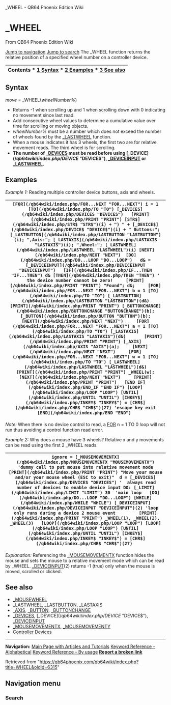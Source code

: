 


\_WHEEL - QB64 Phoenix Edition Wiki








# \_WHEEL



From QB64 Phoenix Edition Wiki



[Jump to navigation](#mw-head)
[Jump to search](#searchInput)
The \_WHEEL function returns the relative position of a specified wheel number on a controller device.


  






| Contents * [1 Syntax](#Syntax) * [2 Examples](#Examples) * [3 See also](#See_also) |
| --- |


## Syntax


*move* = \_WHEEL(*wheelNumber%*)
  




* Returns -1 when scrolling up and 1 when scrolling down with 0 indicating no movement since last read.
* Add consecutive wheel values to determine a cumulative value over time for scrolling or moving objects.
* *wheelNumber%* must be a number which does not exceed the number of wheels found by the [\_LASTWHEEL](/qb64wiki/index.php/LASTWHEEL "LASTWHEEL") function.
* When a mouse indicates it has 3 wheels, the first two are for relative movement reads. The third wheel is for scrolling.
* **The number of [\_DEVICES](/qb64wiki/index.php/DEVICES "DEVICES") must be read before using [\_DEVICE$](/qb64wiki/index.php/DEVICE$ "DEVICE$"), [\_DEVICEINPUT](/qb64wiki/index.php/DEVICEINPUT "DEVICEINPUT") or [\_LASTWHEEL](/qb64wiki/index.php/LASTWHEEL "LASTWHEEL").**


  




## Examples


*Example 1:* Reading multiple controller device buttons, axis and wheels.





| ``` [FOR](/qb64wiki/index.php/FOR...NEXT "FOR...NEXT") i = 1 [TO](/qb64wiki/index.php/TO "TO") [_DEVICES](/qb64wiki/index.php/DEVICES "DEVICES")   [PRINT](/qb64wiki/index.php/PRINT "PRINT") [STR$](/qb64wiki/index.php/STR$ "STR$")(i) + ") " + [_DEVICE$](/qb64wiki/index.php/DEVICE$ "DEVICE$")(i) + " Buttons:"; [_LASTBUTTON](/qb64wiki/index.php/LASTBUTTON "LASTBUTTON")(i); ",Axis:"; [_LASTAXIS](/qb64wiki/index.php/LASTAXIS "LASTAXIS")(i); ",Wheel:"; [_LASTWHEEL](/qb64wiki/index.php/LASTWHEEL "LASTWHEEL")(i) [NEXT](/qb64wiki/index.php/NEXT "NEXT")  [DO](/qb64wiki/index.php/DO...LOOP "DO...LOOP")   d& = [_DEVICEINPUT](/qb64wiki/index.php/DEVICEINPUT "DEVICEINPUT")   [IF](/qb64wiki/index.php/IF...THEN "IF...THEN") d& [THEN](/qb64wiki/index.php/THEN "THEN") '             the device number cannot be zero!     [PRINT](/qb64wiki/index.php/PRINT "PRINT") "Found"; d&;     [FOR](/qb64wiki/index.php/FOR...NEXT "FOR...NEXT") b = 1 [TO](/qb64wiki/index.php/TO "TO") [_LASTBUTTON](/qb64wiki/index.php/LASTBUTTON "LASTBUTTON")(d&)       [PRINT](/qb64wiki/index.php/PRINT "PRINT") [_BUTTONCHANGE](/qb64wiki/index.php/BUTTONCHANGE "BUTTONCHANGE")(b); [_BUTTON](/qb64wiki/index.php/BUTTON "BUTTON")(b);     [NEXT](/qb64wiki/index.php/NEXT "NEXT")     [FOR](/qb64wiki/index.php/FOR...NEXT "FOR...NEXT") a = 1 [TO](/qb64wiki/index.php/TO "TO") [_LASTAXIS](/qb64wiki/index.php/LASTAXIS "LASTAXIS")(d&)       [PRINT](/qb64wiki/index.php/PRINT "PRINT") [_AXIS](/qb64wiki/index.php/AXIS "AXIS")(a);     [NEXT](/qb64wiki/index.php/NEXT "NEXT")     [FOR](/qb64wiki/index.php/FOR...NEXT "FOR...NEXT") w = 1 [TO](/qb64wiki/index.php/TO "TO") [_LASTWHEEL](/qb64wiki/index.php/LASTWHEEL "LASTWHEEL")(d&)       [PRINT](/qb64wiki/index.php/PRINT "PRINT") _WHEEL(w);     [NEXT](/qb64wiki/index.php/NEXT "NEXT")     [PRINT](/qb64wiki/index.php/PRINT "PRINT")   [END IF](/qb64wiki/index.php/END_IF "END IF") [LOOP](/qb64wiki/index.php/LOOP "LOOP") [UNTIL](/qb64wiki/index.php/UNTIL "UNTIL") [INKEY$](/qb64wiki/index.php/INKEY$ "INKEY$") = [CHR$](/qb64wiki/index.php/CHR$ "CHR$")(27) 'escape key exit  [END](/qb64wiki/index.php/END "END")  ``` |
| --- |


*Note:* When there is no device control to read, a [FOR](/qb64wiki/index.php/FOR...NEXT "FOR...NEXT") n = 1 TO 0 loop will not run thus avoiding a control function read error.
  

*Example 2:* Why does a mouse have 3 wheels? Relative x and y movements can be read using the first 2 \_WHEEL reads.





| ``` ignore = [_MOUSEMOVEMENTX](/qb64wiki/index.php/MOUSEMOVEMENTX "MOUSEMOVEMENTX") 'dummy call to put mouse into relative movement mode  [PRINT](/qb64wiki/index.php/PRINT "PRINT") "Move your mouse and/or your mouse wheel (ESC to exit)"  d = [_DEVICES](/qb64wiki/index.php/DEVICES "DEVICES") '  always read number of devices to enable device input DO: [_LIMIT](/qb64wiki/index.php/LIMIT "LIMIT") 30  'main loop   [DO](/qb64wiki/index.php/DO...LOOP "DO...LOOP") [WHILE](/qb64wiki/index.php/WHILE "WHILE") [_DEVICEINPUT](/qb64wiki/index.php/DEVICEINPUT "DEVICEINPUT")(2) 'loop only runs during a device 2 mouse event         [PRINT](/qb64wiki/index.php/PRINT "PRINT") _WHEEL(1), _WHEEL(2), _WHEEL(3)   [LOOP](/qb64wiki/index.php/LOOP "LOOP") [LOOP](/qb64wiki/index.php/LOOP "LOOP") [UNTIL](/qb64wiki/index.php/UNTIL "UNTIL") [INKEY$](/qb64wiki/index.php/INKEY$ "INKEY$") = [CHR$](/qb64wiki/index.php/CHR$ "CHR$")(27)  ``` |
| --- |


*Explanation:* Referencing the [\_MOUSEMOVEMENTX](/qb64wiki/index.php/MOUSEMOVEMENTX "MOUSEMOVEMENTX") function hides the mouse and sets the mouse to a relative movement mode which can be read by \_WHEEL. [\_DEVICEINPUT](/qb64wiki/index.php/DEVICEINPUT "DEVICEINPUT")(2) returns -1 (true) only when the mouse is moved, scrolled or clicked.
  




## See also


* [\_MOUSEWHEEL](/qb64wiki/index.php/MOUSEWHEEL "MOUSEWHEEL")
* [\_LASTWHEEL](/qb64wiki/index.php/LASTWHEEL "LASTWHEEL"), [\_LASTBUTTON](/qb64wiki/index.php/LASTBUTTON "LASTBUTTON"), [\_LASTAXIS](/qb64wiki/index.php/LASTAXIS "LASTAXIS")
* [\_AXIS](/qb64wiki/index.php/AXIS "AXIS"), [\_BUTTON](/qb64wiki/index.php/BUTTON "BUTTON"), [\_BUTTONCHANGE](/qb64wiki/index.php/BUTTONCHANGE "BUTTONCHANGE")
* [\_DEVICES](/qb64wiki/index.php/DEVICES "DEVICES"), [\_DEVICE$](/qb64wiki/index.php/DEVICE$ "DEVICE$"), [\_DEVICEINPUT](/qb64wiki/index.php/DEVICEINPUT "DEVICEINPUT")
* [\_MOUSEMOVEMENTX](/qb64wiki/index.php/MOUSEMOVEMENTX "MOUSEMOVEMENTX"), [\_MOUSEMOVEMENTY](/qb64wiki/index.php/MOUSEMOVEMENTY "MOUSEMOVEMENTY")
* [Controller Devices](/qb64wiki/index.php/Controller_Devices "Controller Devices")


  






---


**Navigation:**
[Main Page with Articles and Tutorials](/qb64wiki/index.php/Main_Page "Main Page")
[Keyword Reference - Alphabetical](/qb64wiki/index.php/Keyword_Reference_-_Alphabetical "Keyword Reference - Alphabetical")
[Keyword Reference - By usage](/qb64wiki/index.php/Keyword_Reference_-_By_usage "Keyword Reference - By usage")
**[Report a broken link](https://qb64phoenix.com/forum/showthread.php?tid=2800)**  





Retrieved from "<https://qb64phoenix.com/qb64wiki/index.php?title=WHEEL&oldid=6315>"




## Navigation menu








### Search





















